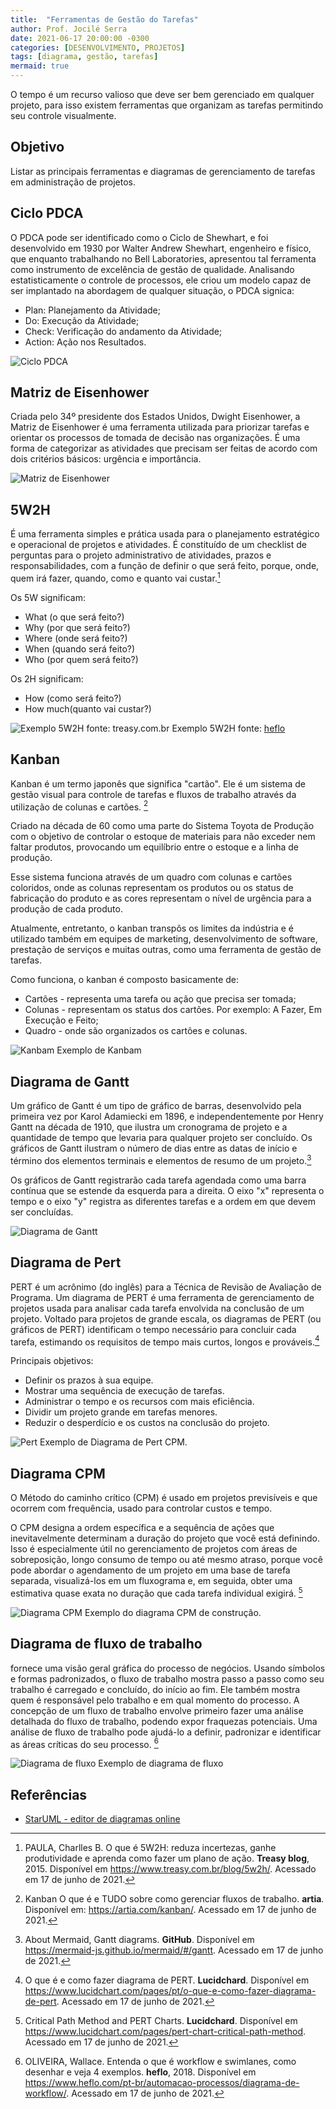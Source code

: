 ```yaml
---
title:  "Ferramentas de Gestão do Tarefas"
author: Prof. Jocilé Serra
date: 2021-06-17 20:00:00 -0300
categories: [DESENVOLVIMENTO, PROJETOS]
tags: [diagrama, gestão, tarefas]
mermaid: true
---
```

O tempo é um recurso valioso que deve ser bem gerenciado em qualquer projeto, para isso existem ferramentas que organizam as tarefas permitindo seu controle visualmente.

## Objetivo

Listar as principais ferramentas e diagramas de gerenciamento de tarefas em administração de projetos.

## Ciclo PDCA

O PDCA pode ser identificado como o Ciclo de Shewhart, e foi desenvolvido em 1930 por Walter Andrew Shewhart, engenheiro e físico, que enquanto trabalhando no Bell Laboratories, apresentou tal ferramenta como instrumento de excelência de gestão de qualidade. Analisando estatisticamente o controle de processos, ele criou um modelo capaz de ser implantado na abordagem de qualquer situação, o PDCA signica:

- Plan: Planejamento da Atividade;
- Do: Execução da Atividade;
- Check: Verificação do andamento da Atividade;
- Action: Ação nos Resultados.

![Ciclo PDCA](https://user-images.githubusercontent.com/45495068/211383338-cfa902a1-e347-43a6-acdd-e86d8eab9de8.png)

## Matriz de Eisenhower

Criada pelo 34º presidente dos Estados Unidos, Dwight Eisenhower, a Matriz de Eisenhower é uma ferramenta utilizada para priorizar tarefas e orientar os processos de tomada de decisão nas organizações. É uma  forma de categorizar as atividades que precisam ser feitas de acordo com dois critérios básicos: urgência e importância.

![Matriz de Eisenhower](https://user-images.githubusercontent.com/45495068/211380271-70aacabb-b574-4bf3-a28d-040452927784.png)

## 5W2H

É uma ferramenta simples e prática usada para o planejamento estratégico e operacional de projetos e atividades. É constituído de um checklist de perguntas para o projeto administrativo de atividades, prazos e responsabilidades, com a função de definir o que será feito, porque, onde, quem irá fazer, quando, como e quanto vai custar.[^1]

Os 5W significam:

- What (o que será feito?)
- Why (por que será feito?)
- Where (onde será feito?)
- When (quando será feito?)
- Who (por quem será feito?)

Os 2H significam:

- How (como será feito?)
- How much(quanto vai custar?)

![Exemplo 5W2H fonte: treasy.com.br](https://user-images.githubusercontent.com/45495068/211382704-5ac1ad62-c191-45a3-a22d-b054625e0c55.png)
Exemplo 5W2H fonte: [heflo](https://www.heflo.com/)

## Kanban

Kanban é um termo japonês que significa "cartão". Ele é um sistema de gestão visual para controle de tarefas e fluxos de trabalho através da utilização de colunas e cartões. [^2]

Criado na década de 60 como uma parte do Sistema Toyota de Produção com o objetivo de controlar o estoque de materiais para não exceder nem faltar produtos, provocando um equilíbrio entre o estoque e a linha de produção.

Esse sistema funciona através de um quadro com colunas e cartões coloridos, onde as colunas representam os produtos ou os status de fabricação do produto e as cores representam o nível de urgência para a produção de cada produto.

Atualmente, entretanto, o kanban transpôs os limites da indústria e é utilizado também em equipes de marketing, desenvolvimento de software, prestação de serviços e muitas outras, como uma ferramenta de gestão de tarefas.

Como funciona, o kanban é composto basicamente de:

- Cartões - representa  uma tarefa ou ação que precisa ser tomada;
- Colunas - representam os status dos cartões. Por exemplo: A Fazer, Em Execução e Feito;
- Quadro - onde são organizados os cartões e colunas.

![Kanbam](https://user-images.githubusercontent.com/45495068/211382342-2d7d1263-72c9-4a2b-96b1-62bbcd7a33e5.png)
Exemplo de Kanbam

## Diagrama de Gantt

Um gráfico de Gantt é um tipo de gráfico de barras, desenvolvido pela primeira vez por Karol Adamiecki em 1896, e independentemente por Henry Gantt na década de 1910, que ilustra um cronograma de projeto e a quantidade de tempo que levaria para qualquer projeto ser concluído. Os gráficos de Gantt ilustram o número de dias entre as datas de início e término dos elementos terminais e elementos de resumo de um projeto.[^3]

Os gráficos de Gantt registrarão cada tarefa agendada como uma barra contínua que se estende da esquerda para a direita. O eixo "x" representa o tempo e o eixo "y" registra as diferentes tarefas e a ordem em que devem ser concluídas.

![Diagrama de Gantt](https://user-images.githubusercontent.com/45495068/211387155-c623636d-1f58-4607-9058-430e55851367.png)

## Diagrama de Pert

PERT é um acrônimo (do inglês) para a Técnica de Revisão de Avaliação de Programa. Um diagrama de PERT é uma ferramenta de gerenciamento de projetos usada para analisar cada tarefa envolvida na conclusão de um projeto. Voltado para projetos de grande escala, os diagramas de PERT (ou gráficos de PERT) identificam o tempo necessário para concluir cada tarefa, estimando os requisitos de tempo mais curtos, longos e prováveis.[^4]

Principais objetivos:

- Definir os prazos à sua equipe.
- Mostrar uma sequência de execução de tarefas.
- Administrar o tempo e os recursos com mais eficiência.
- Dividir um projeto grande em tarefas menores.
- Reduzir o desperdício e os custos na conclusão do projeto.

![Pert](https://user-images.githubusercontent.com/45495068/211381025-fc21f4ab-8018-4cec-a373-d7e8d3f5f182.png)
Exemplo de Diagrama de Pert CPM.

## Diagrama CPM

 O Método do caminho crítico (CPM) é usado em projetos previsíveis e que ocorrem com frequência, usado para controlar custos e tempo.

 O CPM designa a ordem específica e a sequência de ações que inevitavelmente determinam a duração do projeto que você está definindo. Isso é especialmente útil no gerenciamento de projetos com áreas de sobreposição, longo consumo de tempo ou até mesmo atraso, porque você pode abordar o agendamento de um projeto em uma base de tarefa separada, visualizá-los em um fluxograma e, em seguida, obter uma estimativa quase exata no duração que cada tarefa individual exigirá. [^5]

 ![Diagrama CPM](https://user-images.githubusercontent.com/45495068/211386088-4875c5dd-1776-4308-bda2-04781a4845db.png)
 Exemplo do diagrama CPM de construção.

## Diagrama de fluxo de trabalho

fornece uma visão geral gráfica do processo de negócios. Usando símbolos e formas padronizados, o fluxo de trabalho mostra passo a passo como seu trabalho é carregado e concluído, do início ao fim. Ele também mostra quem é responsável pelo trabalho e em qual momento do processo. A concepção de um fluxo de trabalho envolve primeiro fazer uma análise detalhada do fluxo de trabalho, podendo expor fraquezas potenciais. Uma análise de fluxo de trabalho pode ajudá-lo a definir, padronizar e identificar as áreas críticas do seu processo. [^6]

![Diagrama de fluxo](https://user-images.githubusercontent.com/45495068/211382032-27131500-65e0-4dd3-b88d-248bf5214199.png)
Exemplo de diagrama de fluxo

## Referências

- [StarUML - editor de diagramas online](https://staruml.io/)

[^1]: PAULA, Charlles B. O que é 5W2H: reduza incertezas, ganhe produtividade e aprenda como fazer um plano de ação. **Treasy blog**, 2015. Disponível em <https://www.treasy.com.br/blog/5w2h/>. Acessado em 17 de junho de 2021.

[^2]: Kanban O que é e TUDO sobre como gerenciar fluxos de trabalho. **artia**. Disponível em: <https://artia.com/kanban/>. Acessado em 17 de junho de 2021.

[^3]: About Mermaid, Gantt diagrams. **GitHub**. Disponível em <https://mermaid-js.github.io/mermaid/#/gantt>. Acessado em 17 de junho de 2021.

[^4]: O que é e como fazer diagrama de PERT. **Lucidchard**. Disponível em <https://www.lucidchart.com/pages/pt/o-que-e-como-fazer-diagrama-de-pert>. Acessado em 17 de junho de 2021.

[^5]: Critical Path Method and PERT Charts. **Lucidchard**. Disponível em <https://www.lucidchart.com/pages/pert-chart-critical-path-method>. Acessado em 17 de junho de 2021.

[^6]: OLIVEIRA, Wallace. Entenda o que é workflow e swimlanes, como desenhar e veja 4 exemplos. **heflo**, 2018. Disponível em <https://www.heflo.com/pt-br/automacao-processos/diagrama-de-workflow/>. Acessado em 17 de junho de 2021.

